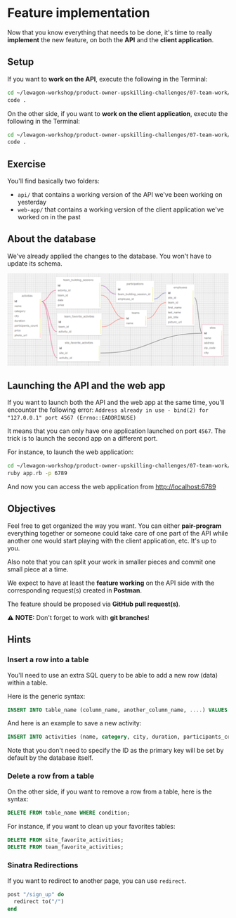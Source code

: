# Feature implementation

Now that you know everything that needs to be done, it's time to really **implement** the new feature, on both the **API** and the **client application**.

## Setup

If you want to **work on the API**, execute the following in the Terminal:

```bash
cd ~/lewagon-workshop/product-owner-upskilling-challenges/07-team-work/api
code .
```

On the other side, if you want to **work on the client application**, execute the following in the Terminal:

```bash
cd ~/lewagon-workshop/product-owner-upskilling-challenges/07-team-work/web-app
code .
```

## Exercise

You'll find basically two folders:

- `api/` that contains a working version of the API we've been working on yesterday
- `web-app/` that contains a working version of the client application we've worked on in the past

## About the database

We've already applied the changes to the database. You won't have to update its schema.

![Database schema](api/db/database-schema.png)

## Launching the API and the web app

If you want to launch both the API and the web app at the same time, you'll encounter the following error: `Address already in use - bind(2) for "127.0.0.1" port 4567 (Errno::EADDRINUSE)`

It means that you can only have one application launched on port `4567`. The trick is to launch the second app on a different port.

For instance, to launch the web application:

```bash
cd ~/lewagon-workshop/product-owner-upskilling-challenges/07-team-work/web-app
ruby app.rb -p 6789
```

And now you can access the web application from [http://localhost:6789](http://localhost:6789)

## Objectives

Feel free to get organized the way you want. You can either **pair-program** everything together or someone could take care of one part of the API while another one would start playing with the client application, etc. It's up to you.

Also note that you can split your work in smaller pieces and commit one small piece at a time.

We expect to have at least the **feature working** on the API side with the corresponding request(s) created in **Postman**.

The feature should be proposed via **GitHub pull request(s)**.

⚠ **NOTE:** Don't forget to work with **git branches**!

## Hints

### Insert a row into a table

You'll need to use an extra SQL query to be able to add a new row (data) within a table.

Here is the generic syntax:

```sql
INSERT INTO table_name (column_name, another_column_name, ....) VALUES ('value1',  'value2', ...);
```

And here is an example to save a new activity:

```sql
INSERT INTO activities (name, category, city, duration, participants_count, price, photo_url) VALUES ('Escape Game - La Ligue Des Gentlemen',  'Adventure',  'Nantes',  60, 6, 90, 'https://laliguedesgentlemen.com/wp-content/uploads/2018/01/lu-920x500-c-center.jpg');
```

Note that you don't need to specify the ID as the primary key will be set by default by the database itself.

### Delete a row from a table

On the other side, if you want to remove a row from a table, here is the syntax:

```sql
DELETE FROM table_name WHERE condition;
```

For instance, if you want to clean up your favorites tables:

```sql
DELETE FROM site_favorite_activities;
DELETE FROM team_favorite_activities;
```

### Sinatra Redirections

If you want to redirect to another page, you can use `redirect`.

```ruby
post "/sign_up" do
  redirect to("/")
end
```

